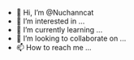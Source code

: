 - 👋 Hi, I’m @Nuchanncat
- 👀 I’m interested in ...
- 🌱 I’m currently learning ...
- 💞️ I’m looking to collaborate on ...
- 📫 How to reach me ...

<!---
Nuchanncat/Nuchanncat is a ✨ special ✨ repository because its `README.md` (this file) appears on your GitHub profile.
You can click the Preview link to take a look at your changes.
--->
